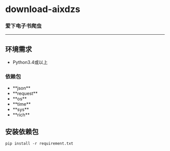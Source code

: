 # download-aixdzs

### 爱下电子书爬虫

---

## 环境需求

<ul>

<li>Python3.4或以上</li>

</ul>

### 依赖包

<ul>

<li>**json**</li>

<li>**request**</li>

<li>**os**</li>

<li>**time**</li>

<li>**sys**</li>

<li>**rich**</li>

</ul>

## 安装依赖包

`pip install -r requirement.txt`
